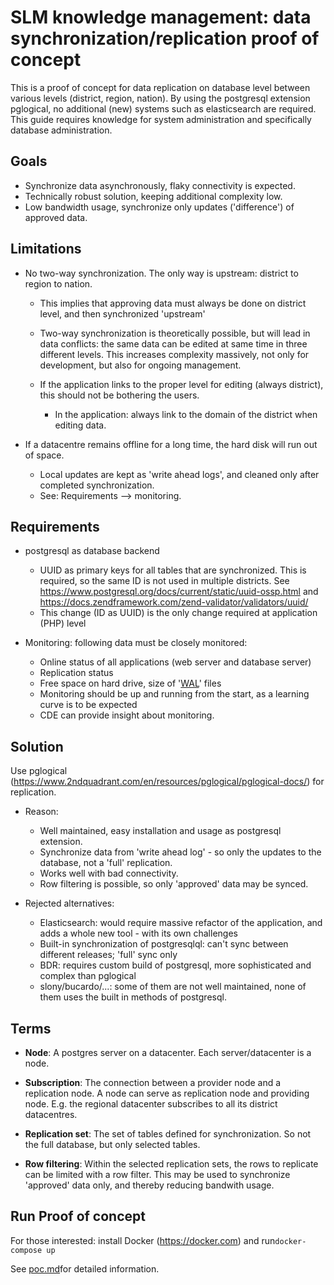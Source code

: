 # SLM knowledge management: data synchronization/replication proof of concept

This is a proof of concept for data replication on database level between various levels (district, region, nation).
By using the postgresql extension pglogical, no additional (new) systems such as elasticsearch are required.
This guide requires knowledge for system administration and specifically database administration. 

## Goals

* Synchronize data asynchronously, flaky connectivity is expected.
* Technically robust solution, keeping additional complexity low.
* Low bandwidth usage, synchronize only updates ('difference') of approved data.

## Limitations 

* No two-way synchronization. The only way is upstream: district to region to nation.

  * This implies that approving data must always be done on district level, and then synchronized 'upstream'
  * Two-way synchronization is theoretically possible, but will lead in data conflicts: the same data can be edited at 
    same time in three different levels. This increases complexity massively, not only for development, but also
    for ongoing management.
  * If the application links to the proper level for editing (always district), this should not be bothering the users.
  
    * In the application: always link to the domain of the district when editing data.

* If a datacentre remains offline for a long time, the hard disk will run out of space.
  
  * Local updates are kept as 'write ahead logs', and cleaned only after completed synchronization.
  * See: Requirements --> monitoring.

## Requirements

* postgresql as database backend

    * UUID as primary keys for all tables that are synchronized. This is required, so the same ID is not used in 
    multiple districts. See https://www.postgresql.org/docs/current/static/uuid-ossp.html and 
    https://docs.zendframework.com/zend-validator/validators/uuid/
    * This change (ID as UUID) is the only change required at application (PHP) level

* Monitoring: following data must be closely monitored:

    * Online status of all applications (web server and database server)
    * Replication status
    * Free space on hard drive, size of '[WAL](https://www.postgresql.org/docs/10/static/wal-intro.html)' files
    * Monitoring should be up and running from the start, as a learning curve is to be expected
    * CDE can provide insight about monitoring.

## Solution

Use pglogical (https://www.2ndquadrant.com/en/resources/pglogical/pglogical-docs/) for replication. 

* Reason:

    * Well maintained, easy installation and usage as postgresql extension.
    * Synchronize data from 'write ahead log' - so only the updates to the database, not a 'full' replication.
    * Works well with bad connectivity.
    * Row filtering is possible, so only 'approved' data may be synced.

* Rejected alternatives:

    * Elasticsearch: would require massive refactor of the application, and adds a whole new tool - with its own challenges
    * Built-in synchronization of postgresqlql: can't sync between different releases; 'full' sync only
    * BDR: requires custom build of postgresql, more sophisticated and complex than pglogical
    * slony/bucardo/...: some of them are not well maintained, none of them uses the built in methods of postgresql.
    
## Terms

* **Node**: A postgres server on a datacenter. Each server/datacenter is a node.

* **Subscription**: The connection between a provider node and a replication node. A node can serve as replication node
  and providing node. E.g. the regional datacenter subscribes to all its district datacentres. 
 
* **Replication set**: The set of tables defined for synchronization. So not the full database, but only selected tables.

* **Row filtering**: Within the selected replication sets, the rows to replicate can be limited with a row filter.
  This may be used to synchronize 'approved' data only, and thereby reducing bandwith usage. 


## Run Proof of concept

For those interested: install Docker (https://docker.com) and run```docker-compose up```

See [poc.md](poc.md)for detailed information.
